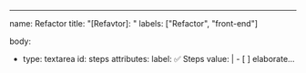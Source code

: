 ---
name: Refactor
title: "[Refavtor]: "
labels: ["Refactor", "front-end"]

body:
  - type: textarea
    id: steps
    attributes:
      label: ✅ Steps
      value: |
        - [ ] elaborate...